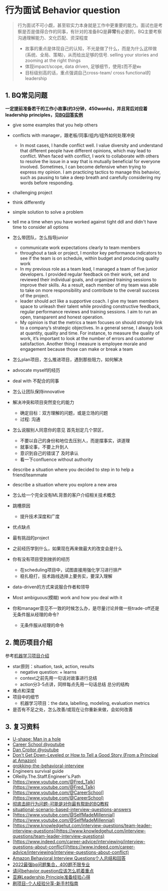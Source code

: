 # 行为面试 Behavior question

> 行为面试不可小觑，甚至软实力本身就是工作中更重要的能力。面试也是考察是否是值得合作的同事，有针对的准备BQ是**非常**有必要的，BQ主要考察沟通理解能力、文化匹配、资深程度
>- 故事的重点是体现自己的认知，不光是做了什么，而是为什么这样做 (系统、全局、策略)，从而给出足够的信号. selling your stories and zooming at the right things
>- 体现impact/scope, data driven, 足够细节，使用`I`而不是`We`
>- 目标级别高的话，重点强调自己cross-team/ cross functional的leadership


## 1. BQ常见问题

**一定提前准备若干的工作小故事(约3分钟，450words)，并且背后对应着leadership principles，见[BQ回答实例](./02_examples.md)**

- give some examples that you help others
- conflicts with manager，跟老板/同事/组内/组外如何处理冲突
  - In most cases, I handle conflict well. I value diversity and understand that different people have different opinions, which may lead to conflict. When faced with conflict, I work to collaborate with others to resolve the issue in a way that is mutually beneficial for everyone involved. Sometimes, I can become defensive when trying to express my opinion. I am practicing tactics to manage this behavior, such as pausing to take a deep breath and carefully considering my words before responding.
- challenging project
- think differently
- simple solution to solve a problem
- tell me a time when you have worked against tight ddl and didn't have time to consider all options

- 怎么带团队，怎么指导junior
  - communicate work expectations clearly to team members
  - throughout a task or project, I monitor key performance indicators to see if the team is on schedule, within budget and producing quality work
  - In my previous role as a team lead, I managed a team of five junior developers. I provided regular feedback on their work, set and reviewed their individual goals, and organized training sessions to improve their skills. As a result, each member of my team was able to take on more responsibility and contribute to the overall success of the project.
  - leader should act like a supportive coach. I give my team members space to unleash their talent while providing constructive feedback, regular performance reviews and training sessions. I aim to run an open, transparent and honest operation.
  - My opinion is that the metrics a team focuses on should strongly link to a company’s strategic objectives. In a general sense, I always look at quantity, quality and time. For instance, to measure the quality of work, it’s important to look at the number of errors and customer satisfaction. Another thing I measure is employee morale and engagement because those can make or break a team
- 怎么plan项目，怎么推进项目，遇到那些阻力，如何解决
- advocate myself的经历
- deal with 不配合的同事
- 怎么让团队保持innovative
- 解决冲突和项目突然变化的能力
  - 确定目标：双方理解的问题，或是立场的问题
  - 过程: 沟通
- 怎么说服别人同意你的意见
    首先划定几个禁区，
    - 不要以自己的身份和地位去压别人，而是摆事实，讲道理
    - 就事论事，不要上升到人
    - 意识到自己的错误了 及时承认
    - 看一下confluence without authority
- describe a situation where you decided to step in to help a friend/teammate
- describe a situation where you explore a new area
- 怎么给一个完全没有ML背景的客户介绍相关技术概念

- 跳槽原因
  - 提升技术深度和广度
- 优点缺点
- 最有挑战的project
- 之前经历学到什么，如果现在再来做最大的改变会是什么
- 你有没有项目受到挫折的经历
  - 在scheduling项目中，试图直接用强化学习进行排产
  - 稳扎稳打，技术路线选择上要务实，要深入理解
- data-driven的方式来说服合作者和领导
- Most ambiguous(模糊) work and how you deal with it
- 你和manager意见不一致的时候怎么办，是尽量讨论并做一些trade-off还是无条件服从经理的命令?
  - 无条件服从经理的命令


## 2. 简历项目介绍
参考[机器学习项目介绍](../02_ml/22_project.md)

- star原则：situation, task, action, results
  - negative question: + learns
  - context之前先用一句话对故事进行总结
  - action分3-5点讲，同样每点先用一句话总结 总分的结构
- 难点和深度
- 项目中的细节
  - 机器学习项目：the data, labelling, modeling, evaluation metrics
- 是否有不足之处，怎么改善/或现在让你重新来做，会如何改善


## 3. 复习资料

- [U-shape: Man in a hole](https://youtu.be/hU6BVxtGd5g)
- [Career School @youtube](https://www.youtube.com/@CareerSchool)
- [Dan Croitor @youtube](https://www.youtube.com/c/DanCroitor/videos)
- [Don't Get Down-Leveled or How to Tell a Good Story (From a Principal at Amazon)](https://www.youtube.com/watch?v=hU6BVxtGd5g)
- [grokking-the-behavioral-interview](https://www.educative.io/courses/grokking-the-behavioral-interview)
- Engineers survival guide
- OReilly.The.Staff.Engineer's.Path
- [https://www.youtube.com/@Fred_Talk](https://www.youtube.com/@Fred_Talk)
- [https://www.youtube.com/@CareerSchool](https://www.youtube.com/@CareerSchool)
- [彻底击碎行为问题-可能是对你最有帮助的BQ教程](https://www.1point3acres.com/bbs/thread-895663-1-1.html)
- [situational-scenario-based-interview-questions-answers](https://www.interviewkickstart.com/career-advice/situational-scenario-based-interview-questions-answers)
- [https://www.youtube.com/@SelfMadeMillennial](https://www.youtube.com/@SelfMadeMillennial)
- [https://www.knowledgehut.com/interview-questions/team-leader-interview-questions](https://www.knowledgehut.com/interview-questions/team-leader-interview-questions)
- [https://www.indeed.com/career-advice/interviewing/interview-questions-about-conflict](https://www.indeed.com/career-advice/interviewing/interview-questions-about-conflict)
- [Amazon Behavioral Interview Questions个人总结和回答](https://www.1point3acres.com/bbs/thread-837688-1-1.html)
- [2022最强bq问题集合，400题不限专业](https://www.1point3acres.com/bbs/thread-891102-1-1.html)
- [请问behavior question应该怎么抓着重点](https://www.1point3acres.com/bbs/thread-1024731-1-1.html)
- [亚麻Leadership Principle准备经验心得](https://www.1point3acres.com/bbs/thread-839216-1-1.html)
- [刷项目-个人经验分享-新手村指南](https://www.1point3acres.com/bbs/thread-1019713-1-1.html)
